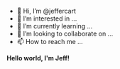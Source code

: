 - 👋 Hi, I’m @jeffercart
- 👀 I’m interested in ...
- 🌱 I’m currently learning ...
- 💞️ I’m looking to collaborate on ...
- 📫 How to reach me ...

**Hello world, I'm Jeff!** 

<!---
jeffercart/jeffercart is a ✨ special ✨ repository because its `README.md` (this file) appears on your GitHub profile.
You can click the Preview link to take a look at your changes.
--->
